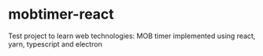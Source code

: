 # mobtimer-react
Test project to learn web technologies: MOB timer implemented using react, yarn, typescript and electron
